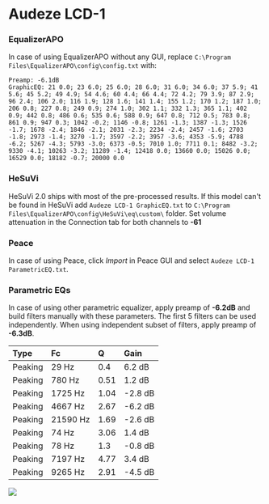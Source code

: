 # Audeze LCD-1

### EqualizerAPO
In case of using EqualizerAPO without any GUI, replace `C:\Program Files\EqualizerAPO\config\config.txt`
with:
```
Preamp: -6.1dB
GraphicEQ: 21 0.0; 23 6.0; 25 6.0; 28 6.0; 31 6.0; 34 6.0; 37 5.9; 41 5.6; 45 5.2; 49 4.9; 54 4.6; 60 4.4; 66 4.4; 72 4.2; 79 3.9; 87 2.9; 96 2.4; 106 2.0; 116 1.9; 128 1.6; 141 1.4; 155 1.2; 170 1.2; 187 1.0; 206 0.8; 227 0.8; 249 0.9; 274 1.0; 302 1.1; 332 1.3; 365 1.1; 402 0.9; 442 0.8; 486 0.6; 535 0.6; 588 0.9; 647 0.8; 712 0.5; 783 0.8; 861 0.9; 947 0.3; 1042 -0.2; 1146 -0.8; 1261 -1.3; 1387 -1.3; 1526 -1.7; 1678 -2.4; 1846 -2.1; 2031 -2.3; 2234 -2.4; 2457 -1.6; 2703 -1.8; 2973 -1.4; 3270 -1.7; 3597 -2.2; 3957 -3.6; 4353 -5.9; 4788 -6.2; 5267 -4.3; 5793 -3.0; 6373 -0.5; 7010 1.0; 7711 0.1; 8482 -3.2; 9330 -4.1; 10263 -3.2; 11289 -1.4; 12418 0.0; 13660 0.0; 15026 0.0; 16529 0.0; 18182 -0.7; 20000 0.0
```

### HeSuVi
HeSuVi 2.0 ships with most of the pre-processed results. If this model can't be found in HeSuVi add
`Audeze LCD-1 GraphicEQ.txt` to `C:\Program Files\EqualizerAPO\config\HeSuVi\eq\custom\` folder.
Set volume attenuation in the Connection tab for both channels to **-61**

### Peace
In case of using Peace, click *Import* in Peace GUI and select `Audeze LCD-1 ParametricEQ.txt`.

### Parametric EQs
In case of using other parametric equalizer, apply preamp of **-6.2dB** and build filters manually
with these parameters. The first 5 filters can be used independently.
When using independent subset of filters, apply preamp of **-6.3dB**.

| Type    | Fc       |    Q | Gain    |
|:--------|:---------|:-----|:--------|
| Peaking | 29 Hz    | 0.4  | 6.2 dB  |
| Peaking | 780 Hz   | 0.51 | 1.2 dB  |
| Peaking | 1725 Hz  | 1.04 | -2.8 dB |
| Peaking | 4667 Hz  | 2.67 | -6.2 dB |
| Peaking | 21590 Hz | 1.69 | -2.6 dB |
| Peaking | 74 Hz    | 3.06 | 1.4 dB  |
| Peaking | 78 Hz    | 1.3  | -0.8 dB |
| Peaking | 7197 Hz  | 4.77 | 3.4 dB  |
| Peaking | 9265 Hz  | 2.91 | -4.5 dB |

![](https://raw.githubusercontent.com/jaakkopasanen/AutoEq/master/results/innerfidelity/sbaf-serious/Audeze%20LCD-1/Audeze%20LCD-1.png)